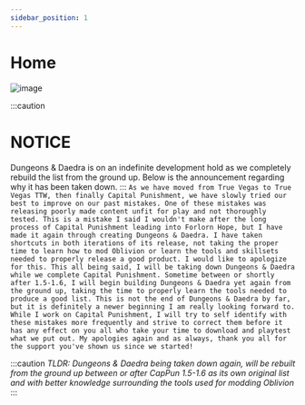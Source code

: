 ```yaml
---
sidebar_position: 1
---
```


# Home

![image](https://user-images.githubusercontent.com/112358568/228737962-c4c28588-0933-4c38-a48d-079e85bec7d8.png)

:::caution
# **NOTICE**
Dungeons & Daedra is on an indefinite development hold as we completely rebuild the list from the ground up. Below is the announcement regarding why it has been taken down.
:::
```As we have moved from True Vegas to True Vegas TTW, then finally Capital Punishment, we have slowly tried our best to improve on our past mistakes. One of these mistakes was releasing poorly made content unfit for play and not thoroughly tested. This is a mistake I said I wouldn't make after the long process of Capital Punishment leading into Forlorn Hope, but I have made it again through creating Dungeons & Daedra. I have taken shortcuts in both iterations of its release, not taking the proper time to learn how to mod Oblivion or learn the tools and skillsets needed to properly release a good product. I would like to apologize for this. This all being said, I will be taking down Dungeons & Daedra while we complete Capital Punishment. Sometime between or shortly after 1.5-1.6, I will begin building Dungeons & Daedra yet again from the ground up, taking the time to properly learn the tools needed to produce a good list. This is not the end of Dungeons & Daedra by far, but it is definitely a newer beginning I am really looking forward to. While I work on Capital Punishment, I will try to self identify with these mistakes more frequently and strive to correct them before it has any effect on you all who take your time to download and playtest what we put out. My apologies again and as always, thank you all for the support you've shown us since we started!```

:::caution
*TLDR: Dungeons & Daedra being taken down again, will be rebuilt from the ground up between or after CapPun 1.5-1.6 as its own original list and with better knowledge surrounding the tools used for modding Oblivion*
:::
